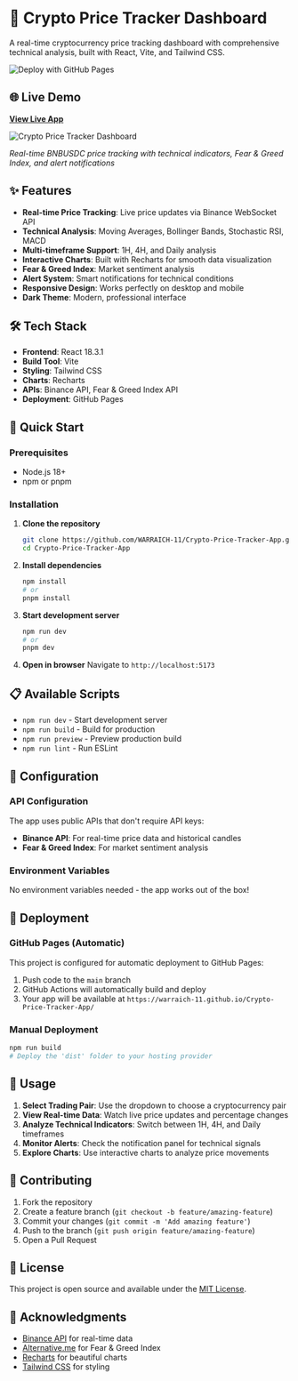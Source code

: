 # 🚀 Crypto Price Tracker Dashboard

A real-time cryptocurrency price tracking dashboard with comprehensive technical analysis, built with React, Vite, and Tailwind CSS.

![Deploy with GitHub Pages](https://github.com/WARRAICH-11/Crypto-Price-Tracker-App/workflows/Deploy%20to%20GitHub%20Pages/badge.svg)

## 🌐 Live Demo

[**View Live App**](https://warraich-11.github.io/Crypto-Price-Tracker-App/)

![Crypto Price Tracker Dashboard](https://github.com/WARRAICH-11/Crypto-Price-Tracker-App/assets/dashboard-screenshot.png)

*Real-time BNBUSDC price tracking with technical indicators, Fear & Greed Index, and alert notifications*

## ✨ Features

- **Real-time Price Tracking**: Live price updates via Binance WebSocket API
- **Technical Analysis**: Moving Averages, Bollinger Bands, Stochastic RSI, MACD
- **Multi-timeframe Support**: 1H, 4H, and Daily analysis
- **Interactive Charts**: Built with Recharts for smooth data visualization
- **Fear & Greed Index**: Market sentiment analysis
- **Alert System**: Smart notifications for technical conditions
- **Responsive Design**: Works perfectly on desktop and mobile
- **Dark Theme**: Modern, professional interface

## 🛠️ Tech Stack

- **Frontend**: React 18.3.1
- **Build Tool**: Vite
- **Styling**: Tailwind CSS
- **Charts**: Recharts
- **APIs**: Binance API, Fear & Greed Index API
- **Deployment**: GitHub Pages

## 🚀 Quick Start

### Prerequisites
- Node.js 18+ 
- npm or pnpm

### Installation

1. **Clone the repository**
   ```bash
   git clone https://github.com/WARRAICH-11/Crypto-Price-Tracker-App.git
   cd Crypto-Price-Tracker-App
   ```

2. **Install dependencies**
   ```bash
   npm install
   # or
   pnpm install
   ```

3. **Start development server**
   ```bash
   npm run dev
   # or
   pnpm dev
   ```

4. **Open in browser**
   Navigate to `http://localhost:5173`

## 📋 Available Scripts

- `npm run dev` - Start development server
- `npm run build` - Build for production
- `npm run preview` - Preview production build
- `npm run lint` - Run ESLint

## 🔧 Configuration

### API Configuration
The app uses public APIs that don't require API keys:
- **Binance API**: For real-time price data and historical candles
- **Fear & Greed Index**: For market sentiment analysis

### Environment Variables
No environment variables needed - the app works out of the box!

## 📱 Deployment

### GitHub Pages (Automatic)
This project is configured for automatic deployment to GitHub Pages:

1. Push code to the `main` branch
2. GitHub Actions will automatically build and deploy
3. Your app will be available at `https://warraich-11.github.io/Crypto-Price-Tracker-App/`

### Manual Deployment
```bash
npm run build
# Deploy the 'dist' folder to your hosting provider
```

## 🎯 Usage

1. **Select Trading Pair**: Use the dropdown to choose a cryptocurrency pair
2. **View Real-time Data**: Watch live price updates and percentage changes
3. **Analyze Technical Indicators**: Switch between 1H, 4H, and Daily timeframes
4. **Monitor Alerts**: Check the notification panel for technical signals
5. **Explore Charts**: Use interactive charts to analyze price movements

## 🤝 Contributing

1. Fork the repository
2. Create a feature branch (`git checkout -b feature/amazing-feature`)
3. Commit your changes (`git commit -m 'Add amazing feature'`)
4. Push to the branch (`git push origin feature/amazing-feature`)
5. Open a Pull Request

## 📄 License

This project is open source and available under the [MIT License](LICENSE).

## 🙏 Acknowledgments

- [Binance API](https://binance-docs.github.io/apidocs/) for real-time data
- [Alternative.me](https://alternative.me/crypto/fear-and-greed-index/) for Fear & Greed Index
- [Recharts](https://recharts.org/) for beautiful charts
- [Tailwind CSS](https://tailwindcss.com/) for styling
